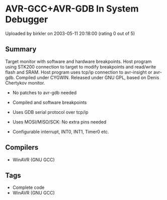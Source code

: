 # AVR-GCC+AVR-GDB In System Debugger

Uploaded by birkler on 2003-05-11 20:18:00 (rating 0 out of 5)

## Summary

Target monitor with software and hardware breakpoints. Host program using STK200 connection to target to modify breakpoints and read/write flash and SRAM. Host program uses tcp/ip connection to avr-insight or avr-gdb. Compiled under CYGWIN. Released under GNU GPL, based on Denis Chertykov monitor.  

- No patches to avr-gdb needed  

- Compiled and software breakpoints  

- Uses GDB serial protocol over tcp/ip  

- Uses MOSI/MISO/SCK: No extra pins needed  

- Configurable interrupt, INT0, INT1, Timer0 etc.

## Compilers

- WinAVR (GNU GCC)

## Tags

- Complete code
- WinAVR (GNU GCC)
